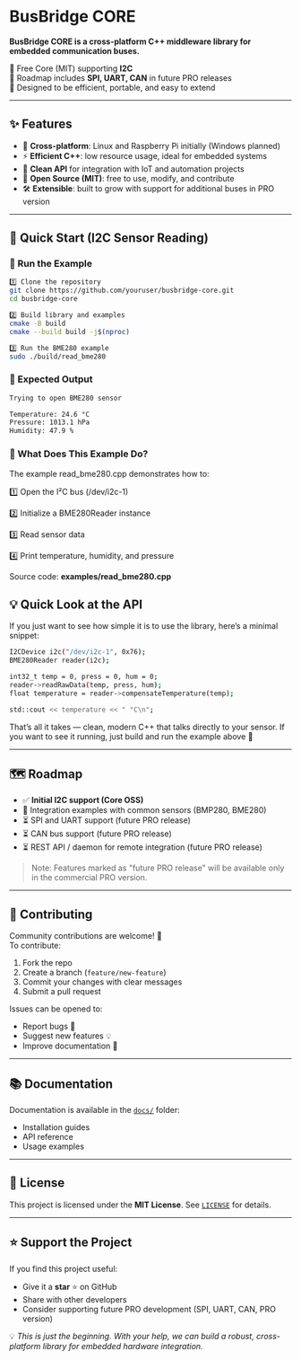 # BusBridge CORE

**BusBridge CORE is a cross-platform C++ middleware library for embedded communication buses.**

🔹 Free Core (MIT) supporting **I2C**  
🔹 Roadmap includes **SPI, UART, CAN** in future PRO releases  
🔹 Designed to be efficient, portable, and easy to extend

---

## ✨ Features

- 📍 **Cross-platform**: Linux and Raspberry Pi initially (Windows planned)
- ⚡ **Efficient C++**: low resource usage, ideal for embedded systems
- 🔧 **Clean API** for integration with IoT and automation projects
- 🌱 **Open Source (MIT)**: free to use, modify, and contribute
- 🛠 **Extensible**: built to grow with support for additional buses in PRO version

---

## 🚀 Quick Start (I2C Sensor Reading)

### 🧠 Run the Example

```bash
1️⃣ Clone the repository
git clone https://github.com/youruser/busbridge-core.git
cd busbridge-core

2️⃣ Build library and examples
cmake -B build
cmake --build build -j$(nproc)

3️⃣ Run the BME280 example
sudo ./build/read_bme280
```

### 🧾 Expected Output
```bash
Trying to open BME280 sensor

Temperature: 24.6 °C
Pressure: 1013.1 hPa
Humidity: 47.9 %
```

### 🧠 What Does This Example Do?

The example read_bme280.cpp demonstrates how to:

1️⃣ Open the I²C bus (/dev/i2c-1)

2️⃣ Initialize a BME280Reader instance

3️⃣ Read sensor data

4️⃣ Print temperature, humidity, and pressure

Source code: **examples/read_bme280.cpp**

## 💡 Quick Look at the API

If you just want to see how simple it is to use the library, here’s a minimal snippet:

```bash
I2CDevice i2c("/dev/i2c-1", 0x76);
BME280Reader reader(i2c);

int32_t temp = 0, press = 0, hum = 0;
reader->readRawData(temp, press, hum);
float temperature = reader->compensateTemperature(temp);

std::cout << temperature << " °C\n";
```

That’s all it takes — clean, modern C++ that talks directly to your sensor.
If you want to see it running, just build and run the example above 🚀

---

## 🗺 Roadmap

- ✅ **Initial I2C support (Core OSS)**
- 🔄 Integration examples with common sensors (BMP280, BME280)
- ⏳ SPI and UART support (future PRO release)
- ⏳ CAN bus support (future PRO release)
- ⏳ REST API / daemon for remote integration (future PRO release)

> Note: Features marked as "future PRO release" will be available only in the commercial PRO version.

---

## 🤝 Contributing

Community contributions are welcome! 🙌  
To contribute:

1. Fork the repo
2. Create a branch (`feature/new-feature`)
3. Commit your changes with clear messages
4. Submit a pull request

Issues can be opened to:
- Report bugs 🐛
- Suggest new features 💡
- Improve documentation 📖

---

## 📚 Documentation

Documentation is available in the [`docs/`](./docs) folder:
- Installation guides
- API reference
- Usage examples

---

## 📜 License

This project is licensed under the **MIT License**. See [`LICENSE`](./LICENSE) for details.

---

## ⭐ Support the Project

If you find this project useful:
- Give it a **star** ⭐ on GitHub
- Share with other developers
- Consider supporting future PRO development (SPI, UART, CAN, PRO version)

💡 *This is just the beginning. With your help, we can build a robust, cross-platform library for embedded hardware integration.*